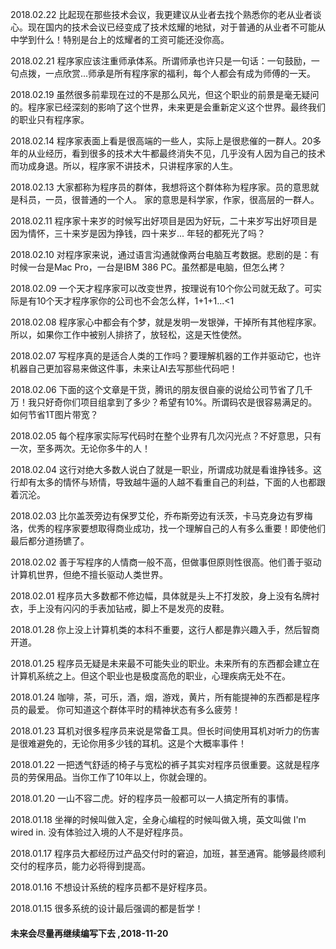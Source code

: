 2018.02.22 比起现在那些技术会议，我更建议从业者去找个熟悉你的老从业者谈心。现在国内的技术会议已经变成了技术炫耀的地狱，对于普通的从业者不可能从中学到什么！特别是台上的炫耀者的工资可能还没你高。


2018.02.21 程序家应该注重师承体系。所谓师承也许只是一句话：一句鼓励，一句点拨，一点欣赏...师承是所有程序家的福利，每个人都会有成为师傅的一天。



2018.02.19 虽然很多前辈现在过的不是那么风光，但这个职业的前景是毫无疑问的。程序家已经深刻的影响了这个世界，未来更是会重新定义这个世界。最终我们的职业只有程序家。



2018.02.14 程序家表面上看是很高端的一些人，实际上是很悲催的一群人。20多年的从业经历，看到很多的技术大牛都最终消失不见，几乎没有人因为自己的技术而功成身退。所以，程序家不讲技术，只讲程序家的人生。



2018.02.13 大家都称为程序员的群体，我想将这个群体称为程序家。员的意思就是科员，一员，很普通的一个人。 家的意思是科学家，作家，很高层的一群人。



2018.02.11 程序家十来岁的时候写出好项目是因为好玩，二十来岁写出好项目是因为情怀，三十来岁是因为挣钱，四十来岁... 年轻的都死光了吗？



2018.02.10 对程序家来说，通过语言沟通就像两台电脑互考数据。悲剧的是：有时候一台是Mac Pro，一台是IBM 386 PC。虽然都是电脑，但怎么拷？



2018.02.09 一个天才程序家可以改变世界，按理说有10个你公司就无敌了。可实际是有10个天才程序家你的公司也不会怎么样，1+1+1...<1



2018.02.08 程序家心中都会有个梦，就是发明一发银弹，干掉所有其他程序家。所以，如果你工作中被别人排挤了，放轻松，这是天性使然。



2018.02.07 写程序真的是适合人类的工作吗？要理解机器的工作并驱动它，也许机器自己更加容易来做这件事，未来让AI去写那些代码吧！



2018.02.06 下面的这个文章是干货，腾讯的朋友很自豪的说给公司节省了几千万！我只好奇你们项目组拿到了多少？希望有10%。所谓码农是很容易满足的。如何节省1T图片带宽？



2018.02.05 每个程序家实际写代码时在整个业界有几次闪光点？不好意思，只有一次，至多两次。无论你多牛的人！



2018.02.04 这行对绝大多数人说白了就是一职业，所谓成功就是看谁挣钱多。这行却有太多的情怀与矫情，导致越牛逼的人越不看重自己的利益，下面的人也都跟着沉沦。



2018.02.03 比尔盖茨旁边有保罗艾伦，乔布斯旁边有沃茨，卡马克身边有罗梅洛，优秀的程序家要想取得商业成功，找一个理解自己的人有多么重要！即使他们最后都分道扬镳了。



2018.02.02 善于写程序的人情商一般不高，但做事但原则性很高。他们善于驱动计算机世界，但绝不擅长驱动人类世界。



2018.02.01 程序员大多数都不修边幅，具体就是头上不打发胶，身上没有名牌衬衣，手上没有闪闪的手表加钻戒，脚上不是发亮的皮鞋。



2018.01.28 你上没上计算机类的本科不重要，这行人都是靠兴趣入手，然后智商开道。



2018.01.25 程序员无疑是未来最不可能失业的职业。未来所有的东西都会建立在计算机系统之上。但这个职业也是极度高危的职业，心理疾病无处不在。



2018.01.24 咖啡，茶，可乐，酒，烟，游戏，黄片，所有能提神的东西都是程序员的最爱。 你可知道这个群体平时的精神状态有多么疲劳！



2018.01.23 耳机对很多程序员来说是常备工具。但长时间使用耳机对听力的伤害是很难避免的，无论你用多少钱的耳机。这是个大概率事件！



2018.01.22 一把透气舒适的椅子与宽松的裤子其实对程序员很重要。这就是程序员的劳保用品。当你工作了10年以上，你就会理的。



2018.01.20 一山不容二虎。好的程序员一般都可以一人搞定所有的事情。



2018.01.18 坐禅的时候叫做入定，全身心编程的时候叫做入境，英文叫做 I'm wired in. 没有体验过入境的人不是好程序员。



2018.01.17 程序员大都经历过产品交付时的窘迫，加班，甚至通宵。能够最终顺利交付的程序员，能力必将得到提高。



2018.01.16 不想设计系统的程序员都不是好程序员。



2018.01.15 很多系统的设计最后强调的都是哲学！


#### 未来会尽量再继续编写下去 ,2018-11-20
